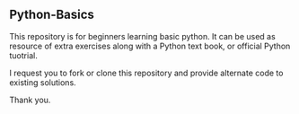 ## Python-Basics

This repository is for beginners learning basic python. It can be used as resource of extra exercises along with a Python text book, or official Python tuotrial.

I request you to fork or clone this repository and provide alternate code to existing solutions.

Thank you.
